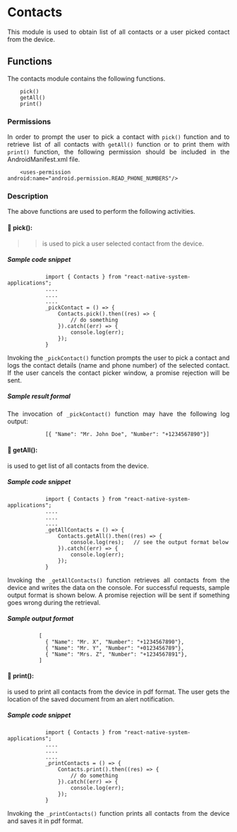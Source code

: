 # Contacts
<p style = "text-align: justify">This module is used to obtain list of all contacts or a user picked contact from the device.</p> 

## Functions
<p style = "text-align: justify">The contacts module contains the following functions.</p>

``` 
    pick()
    getAll()
    print()
```

### Permissions
<p style = "text-align: justify">In order to prompt the user to pick a contact with <code>pick()</code>  function and to retrieve list of all contacts with <code>getAll()</code> function or to print them with <code>print()</code> function, the following permission should be included in the AndroidManifest.xml file.</p>

 ```    <uses-permission android:name="android.permission.READ_PHONE_NUMBERS"/>```

### Description
<p style = "text-align: justify">The above functions are used to perform the following activities.</p>

#### &#x1F537; pick(): 

> ><p style = "text-align: justify">is used to pick a user selected contact from the device.</p>

##### Sample code snippet

``` 
            import { Contacts } from "react-native-system-applications";
            ....
            ....
            ....
            _pickContact = () => {
                Contacts.pick().then((res) => {
                    // do something
                }).catch((err) => {
                    console.log(err);
                });
            } 
```

<p style = "text-align: justify">Invoking the <code>_pickContact()</code> function prompts the user to pick a contact and logs the contact details (name and phone number) of the selected contact. If the user cancels the contact picker window, a promise rejection will be sent.</p>


##### Sample result formal
<p style = "text-align: justify">The invocation of <code>_pickContact()</code> function may have the following log output:</p>

``` 
            [{ "Name": "Mr. John Doe", "Number": "+1234567890"}]
```

#### &#x1F537; getAll(): 

<p style = "text-align: justify">is used to get list of all contacts from the device.</p>

##### Sample code snippet

``` 
            import { Contacts } from "react-native-system-applications";
            ....
            ....
            ....
            _getAllContacts = () => {
                Contacts.getAll().then((res) => {
                    console.log(res);   // see the output format below
                }).catch((err) => {
                    console.log(err);
                });
            } 
```

<p style = "text-align: justify">Invoking the <code>_getAllContacts()</code> function retrieves all contacts from the device and writes the data on the console. For successful requests, sample output format is shown below. A promise rejection will be sent if something goes wrong during the retrieval.</p>

##### Sample output format

``` 
          [
          	{ "Name": "Mr. X", "Number": "+1234567890"},
          	{ "Name": "Mr. Y", "Number": "+0123456789"},
          	{ "Name": "Mrs. Z", "Number": "+1234567891"},
          ]
```

#### &#x1F537; print(): 

<p style = "text-align: justify">is used to print all contacts from the device in pdf format. The user gets the location of the saved document from an alert notification. </p>

##### Sample code snippet

``` 
            import { Contacts } from "react-native-system-applications";
            ....
            ....
            ....
            _printContacts = () => {
                Contacts.print().then((res) => {
                    // do something
                }).catch((err) => {
                    console.log(err);
                });
            } 
```

<p style = "text-align: justify">Invoking the <code>_printContacts()</code> function prints all contacts from the device and saves it in pdf format.</p>